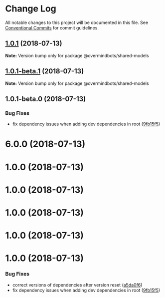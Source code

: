 # Change Log

All notable changes to this project will be documented in this file.
See [Conventional Commits](https://conventionalcommits.org) for commit guidelines.

<a name="1.0.1"></a>
## [1.0.1](https://github.com/overmindbots/shared-models/compare/@overmindbots/shared-models@1.0.1-beta.1...@overmindbots/shared-models@1.0.1) (2018-07-13)




**Note:** Version bump only for package @overmindbots/shared-models

<a name="1.0.1-beta.1"></a>
## [1.0.1-beta.1](https://github.com/overmindbots/shared-models/compare/@overmindbots/shared-models@1.0.1-beta.0...@overmindbots/shared-models@1.0.1-beta.1) (2018-07-13)




**Note:** Version bump only for package @overmindbots/shared-models

<a name="1.0.1-beta.0"></a>
## 1.0.1-beta.0 (2018-07-13)


### Bug Fixes

* fix dependency issues when adding dev dependencies in root ([9fb15f5](https://github.com/overmindbots/shared-models/commit/9fb15f5))




<a name="6.0.0"></a>
# 6.0.0 (2018-07-13)



<a name="1.0.0"></a>
# 1.0.0 (2018-07-13)



<a name="1.0.0"></a>
# 1.0.0 (2018-07-13)



<a name="1.0.0"></a>
# 1.0.0 (2018-07-13)



<a name="1.0.0"></a>
# 1.0.0 (2018-07-13)



<a name="1.0.0"></a>
# 1.0.0 (2018-07-13)


### Bug Fixes

* correct versions of dependencies after version reset ([a5da0f6](https://github.com/overmindbots/shared-models/commit/a5da0f6))
* fix dependency issues when adding dev dependencies in root ([9fb15f5](https://github.com/overmindbots/shared-models/commit/9fb15f5))
